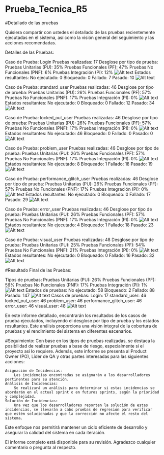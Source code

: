 # Prueba_Tecnica_R5

#Detallado de las pruebas

Quisiera compartir con ustedes el detallado de las pruebas recientemente ejecutadas en el sistema, así como la visión general del seguimiento y las acciones recomendadas.

Detalles de las Pruebas:

Caso de Prueba: Login
    Pruebas realizadas: 17
Desglose por tipo de prueba:
    Pruebas Unitarias (PU): 35%
    Pruebas Funcionales (PF): 47%
    Pruebas No Funcionales (PNF): 6%
    Pruebas Integración (PI): 12%
    ![Alt text](Grafico-de-prueba/image.png)
Estados resultantes:
    No ejecutado: 0
    Bloqueado: 0
    Fallado: 7
    Pasado: 10
    ![Alt text](Grafico-de-prueba/image-1.png)

Caso de Prueba: standard_user
    Pruebas realizadas: 46
Desglose por tipo de prueba:
    Pruebas Unitarias (PU): 26%
    Pruebas Funcionales (PF): 57%
    Pruebas No Funcionales (PNF): 17%
    Pruebas Integración (PI): 0%
    ![Alt text](Grafico-de-prueba/image-2.png)
Estados resultantes:
    No ejecutado: 0
    Bloqueado: 0
    Fallado: 12
    Pasado: 34
    ![Alt text](Grafico-de-prueba/image-3.png)

Caso de Prueba: locked_out_user
    Pruebas realizadas: 46
Desglose por tipo de prueba:
    Pruebas Unitarias (PU): 26%
    Pruebas Funcionales (PF): 57%
    Pruebas No Funcionales (PNF): 17%
    Pruebas Integración (PI): 0%
    ![Alt text](Grafico-de-prueba/image-4.png)
Estados resultantes:
    No ejecutado: 46
    Bloqueado: 0
    Fallado: 0
    Pasado: 0
    ![Alt text](Grafico-de-prueba/image-5.png)

Caso de Prueba: problem_user
    Pruebas realizadas: 46
Desglose por tipo de prueba:
    Pruebas Unitarias (PU): 26%
    Pruebas Funcionales (PF): 57%
    Pruebas No Funcionales (PNF): 17%
    Pruebas Integración (PI): 0%
    ![Alt text](Grafico-de-prueba/image-6.png)
Estados resultantes:
    No ejecutado: 8
    Bloqueado: 1
    Fallado: 18
    Pasado: 19
    ![Alt text](Grafico-de-prueba/image-7.png)

Caso de Prueba: performance_glitch_user
    Pruebas realizadas: 46
Desglose por tipo de prueba:
    Pruebas Unitarias (PU): 26%
    Pruebas Funcionales (PF): 57%
    Pruebas No Funcionales (PNF): 17%
    Pruebas Integración (PI): 0%
    ![Alt text](Grafico-de-prueba/image-8.png)
Estados resultantes:
    No ejecutado: 0
    Bloqueado: 0
    Fallado: 17
    Pasado: 29
    ![Alt text](Grafico-de-prueba/image-9.png)

Caso de Prueba: error_user
    Pruebas realizadas: 46
Desglose por tipo de prueba:
    Pruebas Unitarias (PU): 26%
    Pruebas Funcionales (PF): 57%
    Pruebas No Funcionales (PNF): 17%
    Pruebas Integración (PI): 0%
    ![Alt text](Grafico-de-prueba/image-10.png)
Estados resultantes:
    No ejecutado: 4
    Bloqueado: 1
    Fallado: 18
    Pasado: 23
    ![Alt text](Grafico-de-prueba/image-11.png)

Caso de Prueba: visual_user
    Pruebas realizadas: 48
Desglose por tipo de prueba:
    Pruebas Unitarias (PU): 25%
    Pruebas Funcionales (PF): 54%
    Pruebas No Funcionales (PNF): 21%
    Pruebas Integración (PI): 0%
    ![Alt text](Grafico-de-prueba/image-12.png)
Estados resultantes:
    No ejecutado: 0
    Bloqueado: 0
    Fallado: 16
    Pasado: 32
    ![Alt text](Grafico-de-prueba/image-13.png)

#Resultado Final de las Pruebas:

Tipos de pruebas:
    Pruebas Unitarias (PU): 26%
    Pruebas Funcionales (PF): 56%
    Pruebas No Funcionales (PNF): 17%
    Pruebas Integración (PI): 1%
    ![Alt text](Grafico-de-prueba/image-14.png)
Estados de pruebas:
    No ejecutado: 58
    Bloqueado: 2
    Fallado: 88
    Pasado: 147
    ![Alt text](Grafico-de-prueba/image-15.png)
Casos de pruebas:
    Login: 17
    standard_user: 46
    locked_out_user: 46
    problem_user: 46
    performance_glitch_user: 46
    error_user: 46
    visual_user: 48
    ![Alt text](Grafico-de-prueba/image-16.png)

En este informe detallado, encontrarán los resultados de los casos de prueba ejecutados, incluyendo el desglose por tipo de prueba y los estados resultantes. Este análisis proporciona una visión integral de la cobertura de pruebas y el rendimiento del sistema en diferentes escenarios.

#Seguimiento:
    Con base en los tipos de pruebas realizadas, se destaca la posibilidad de realizar pruebas a base de riesgo, especialmente si el proyecto así lo requiere. Además, este informe se presenta al Product Owner (PO), Líder de QA y otras partes interesadas para las siguientes acciones:

    Asignación de Incidencias:
        Las incidencias encontradas se asignarán a los desarrolladores pertinentes para su atención.
    Análisis de Incidencias:
        Se realizará un análisis para determinar si estas incidencias se abordarán en el actual sprint o en futuros sprints, según la prioridad y complejidad.
    Solución de Incidencias:
        Una vez que los desarrolladores reporten la solución de estas incidencias, se llevarán a cabo pruebas de regresión para verificar que estén solucionadas y que la corrección no afecte el resto del sistema.

Este enfoque nos permitirá mantener un ciclo eficiente de desarrollo y asegurar la calidad del sistema en cada iteración.

El informe completo está disponible para su revisión. Agradezco cualquier comentario o pregunta al respecto.
